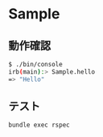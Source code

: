 # Sample
## 動作確認
```sh
$ ./bin/console
irb(main):> Sample.hello
=> "Hello"
```

## テスト
```sh
bundle exec rspec
```
